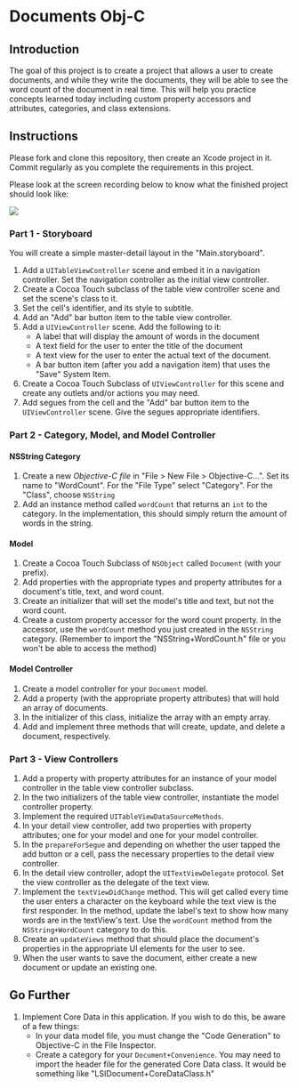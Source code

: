 # Documents Obj-C  

## Introduction

The goal of this project is to create a project that allows a user to create documents, and while they write the documents, they will be able to see the word count of the document in real time. This will help you practice concepts learned today including custom property accessors and attributes, categories, and class extensions.

## Instructions

Please fork and clone this repository, then create an Xcode project in it. Commit regularly as you complete the requirements in this project.

Please look at the screen recording below to know what the finished project should look like:

![](https://user-images.githubusercontent.com/16965587/46393849-2d322f80-c6a4-11e8-9c96-d7dbeb7dd8af.gif)


### Part 1 - Storyboard

You will create a simple master-detail layout in the "Main.storyboard".

1. Add a `UITableViewController` scene and embed it in a navigation controller. Set the navigation controller as the initial view controller.
2. Create a Cocoa Touch subclass of the table view controller scene and set the scene's class to it.
3. Set the cell's identifier, and its style to subtitle.
4. Add an "Add" bar button item to the table view controller.
4. Add a `UIViewController` scene. Add the following to it:
    - A label that will display the amount of words in the document
    - A text field for the user to enter the title of the document
    - A text view for the user to enter the actual text of the document.
    - A bar button item (after you add a navigation item) that uses the "Save" System Item.
5. Create a Cocoa Touch Subclass of `UIViewController` for this scene and create any outlets and/or actions you may need.
6. Add segues from the cell and the "Add" bar button item to the `UIViewController` scene. Give the segues appropriate identifiers.

### Part 2 - Category, Model, and Model Controller

#### NSString Category

1. Create a new *Objective-C file* in "File > New File > Objective-C...". Set its name to "WordCount". For the "File Type" select "Category". For the "Class", choose `NSString`
2. Add an instance method called `wordCount` that returns an `int` to the category. In the implementation, this should simply return the amount of words in the string.

#### Model

1. Create a Cocoa Touch Subclass of `NSObject` called `Document` (with your prefix).
2. Add properties with the appropriate types and property attributes for a document's title, text, and word count.
3. Create an initializer that will set the model's title and text, but not the word count.
4. Create a custom property accessor for the word count property. In the accessor, use the `wordCount` method you just created in the `NSString` category. (Remember to import the "NSString+WordCount.h" file or you won't be able to access the method)

#### Model Controller

1. Create a model controller for your `Document` model.
2. Add a property (with the appropriate property attributes) that will hold an array of documents.
3. In the initializer of this class, initialize the array with an empty array. 
3. Add and implement three methods that will create, update, and delete a document, respectively.

### Part 3 - View Controllers

1. Add a property with property attributes for an instance of your model controller in the table view controller subclass.
2. In the two initializers of the table view controller, instantiate the model controller property.
3. Implement the required `UITableViewDataSourceMethods`.
4. In your detail view controller, add two properties with property attributes; one for your model and one for your model controller.
5. In the `prepareForSegue` and depending on whether the user tapped the add button or a cell, pass the necessary properties to the detail view controller.
6. In the detail view controller, adopt the `UITextViewDelegate` protocol. Set the view controller as the delegate of the text view.
7. Implement the `textViewDidChange` method. This will get called every time the user enters a character on the keyboard while the text view is the first responder. In the method, update the label's text to show how many words are in the textView's text. Use the `wordCount` method from the `NSString+WordCount` category to do this.
8. Create an `updateViews` method that should place the document's properties in the appropriate UI elements for the user to see.
9. When the user wants to save the document, either create a new document or update an existing one.

## Go Further

1. Implement Core Data in this application. If you wish to do this, be aware of a few things:
    - In your data model file, you must change the "Code Generation" to Objective-C in the File Inspector.
    - Create a category for your `Document+Convenience`. You may need to import the header file for the generated Core Data class. It would be something like "LSIDocument+CoreDataClass.h"
